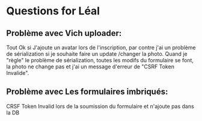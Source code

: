 # Questions for Léal

<!-- ## 1. Entité à créer ou pas?
J'ai généré des occurrences pour mes évènements: elles sont créées dynamiquement via le service "EventOccurrenceGenerator" sous forme de liste.
Ensuite, via le EventSubscriptionForm, je génère une liste avec les différentes occurrences pour m'inscrire à plusieurs dates sur le même formulaire, Chaque date étant un clone de l'event principal avec des infos leur étant propre. De cette manière, ne sont stockées dans la DB que les clones pour lesquels il y a des inscriptions(utile si bcp d'occurrences)

==> est-ce une bonne approche? Ou vaut-il mieux créer une entité Occurrence avec une relation One to Many avec Event?  -->

<!-- ## 2. Formulaire de Contact

J'ai créé un simple formulaire, non lié à une entité. Cependant, dans les tutos, ils le lient à une entité. Quand je demande à Chat GPT, il me dit que les 2 approches sont bonnes.

==> Quelle est la meilleure approche et pourquoi?
->ok

## 3. Pourquoi pour certaines pages, les images ne sont pas accessibles?
->Attention à bien toujours mettre le "/" avant le chemin pour forcer à démarrer de la racine

## 4. Le toggle ne persiste pas : ok réglé grâce à webpack -->

## Problème avec Vich uploader:
Tout Ok si J'ajoute un avatar lors de l'inscription, par contre j'ai un problème de sérialization si je souhaite faire un update /changer la photo. Quand je "règle" le problème de sérialization, toutes les modifs du formulaire se font, la photo ne change pas et j'ai un message d'erreur de "CSRF Token Invalide".

## Problème avec Les formulaires imbriqués:
CRSF Token Invalid lors de la soumission du formulaire et n'ajoute pas dans la DB
